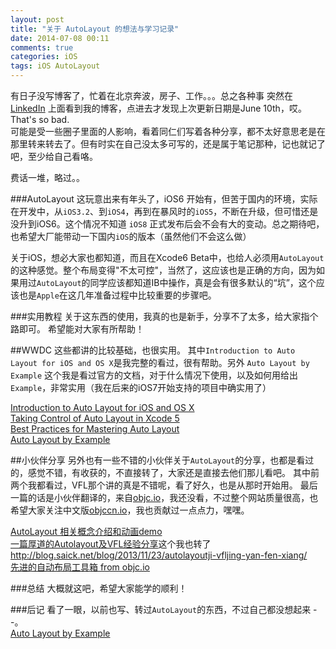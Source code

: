 ```yaml
---
layout: post
title: "关于 AutoLayout 的想法与学习记录"
date: 2014-07-08 00:11
comments: true
categories: iOS
tags: iOS AutoLayout
---
```


有日子没写博客了，忙着在北京奔波，房子、工作。。。总之各种事
突然在 [LinkedIn](https://www.linkedin.com) 上面看到我的博客，点进去才发现上次更新日期是June 10th，哎。That's so bad.  
可能是受一些圈子里面的人影响，看着同仁们写着各种分享，都不太好意思老是在那里转来转去了。但有时实在自己没太多可写的，还是属于笔记那种，记也就记了吧，至少给自己看咯。

费话一堆，略过。。

###AutoLayout
这玩意出来有年头了，iOS6 开始有，但苦于国内的环境，实际在开发中，从`iOS3.2`、到`iOS4`，再到在暴风时的`iOS5`，不断在升级，但可惜还是没升到iOS6。这个情况不知道 `iOS8` 正式发布后会不会有大的变动。总之期待吧，也希望大厂能带动一下国内`iOS`的版本（虽然他们不会这么做）

关于iOS，想必大家也都知道，而且在Xcode6 Beta中，也给人必须用`AutoLayout`的这种感觉。整个布局变得"不太可控"，当然了，这应该也是正确的方向，因为如果用过`AutoLayout`的同学应该都知道IB中操作，真是会有很多默认的“坑”，这个应该也是`Apple`在这几年准备过程中比较重要的步骤吧。

###实用教程
关于这东西的使用，我真的也是新手，分享不了太多，给大家指个路即可。
希望能对大家有所帮助！

<!-- more -->

##WWDC
这些都讲的比较基础，也很实用。
其中`Introduction to Auto Layout for iOS and OS X`是我完整的看过，很有帮助。另外 `Auto Layout by Example` 这个我是看过官方的文档，对于什么情况下使用，以及如何用给出`Example`，非常实用（我在后来的iOS7开始支持的项目中确实用了）

[Introduction to Auto Layout for iOS and OS X](https://developer.apple.com/videos/wwdc/2012/#202)  
[Taking Control of Auto Layout in Xcode 5](https://developer.apple.com/videos/wwdc/2013/#406)  
[Best Practices for Mastering Auto Layout](https://developer.apple.com/videos/wwdc/2012/?include=228#228)  
[Auto Layout by Example](https://developer.apple.com/videos/wwdc/2012/?include=232#232)  

##小伙伴分享
另外也有一些不错的小伙伴关于`AutoLayout`的分享，也都是看过的，感觉不错，有收获的，不直接转了，大家还是直接去他们那儿看吧。
其中前两个我都看过，VFL那个讲的真是不错呢，看了好久，也是从那时开始用。
最后一篇的话是小伙伴翻译的，来自[objc.io](http://objc.io)，我还没看，不过整个网站质量很高，也希望大家关注中文版[objccn.io](http://objccn.io)，我也贡献过一点点力，嘿嘿。

[AutoLayout 相关概念介绍和动画demo](http://studentdeng.github.io/blog/2014/06/13/auto-layout/)  
[一篇厚道的Autolayout及VFL经验分享](http://blog.csdn.net/mozixiong/article/details/14165391)这个我也转了<http://blog.saick.net/blog/2013/11/23/autolayoutji-vfljing-yan-fen-xiang/>   
[先进的自动布局工具箱 from objc.io](http://objccn.io/issue-3-5/)  

###总结
大概就这吧，希望大家能学的顺利！

###后记
看了一眼，以前也写、转过`AutoLayout`的东西，不过自己都没想起来 - -。  
[Auto Layout by Example](http://www.saick.net/blog/2014/01/18/auto-layout-by-example/)
